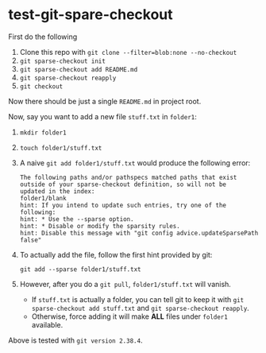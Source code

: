 # test-git-spare-checkout

First do the following

1. Clone this repo with `git clone --filter=blob:none --no-checkout`
2. `git sparse-checkout init`
3. `git sparse-checkout add README.md`
4. `git sparse-checkout reapply`
5. `git checkout`

Now there should be just a single `README.md` in project root.

Now, say you want to add a new file `stuff.txt` in `folder1`:

1. `mkdir folder1`
2. `touch folder1/stuff.txt`
3. A naive `git add folder1/stuff.txt` would produce the following error:

    ```
    The following paths and/or pathspecs matched paths that exist
    outside of your sparse-checkout definition, so will not be
    updated in the index:
    folder1/blank
    hint: If you intend to update such entries, try one of the following:
    hint: * Use the --sparse option.
    hint: * Disable or modify the sparsity rules.
    hint: Disable this message with "git config advice.updateSparsePath false"
    ```

4. To actually add the file, follow the first hint provided by git:

    ```
    git add --sparse folder1/stuff.txt
    ```

5. However, after you do a `git pull`, `folder1/stuff.txt` will vanish.

    - If `stuff.txt` is actually a folder, you can tell git to keep it with
      `git sparse-checkout add stuff.txt` and `git sparse-checkout reapply`.
    - Otherwise, force adding it will make **ALL** files under `folder1` available.


Above is tested with `git version 2.38.4`.
